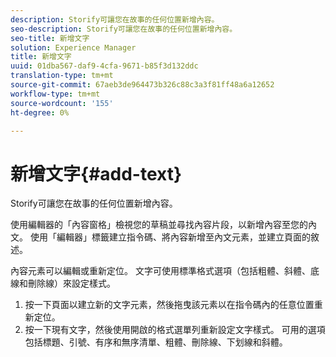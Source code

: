 ```yaml
---
description: Storify可讓您在故事的任何位置新增內容。
seo-description: Storify可讓您在故事的任何位置新增內容。
seo-title: 新增文字
solution: Experience Manager
title: 新增文字
uuid: 01dba567-daf9-4cfa-9671-b85f3d132ddc
translation-type: tm+mt
source-git-commit: 67aeb3de964473b326c88c3a3f81ff48a6a12652
workflow-type: tm+mt
source-wordcount: '155'
ht-degree: 0%

---
```



# 新增文字{#add-text}

Storify可讓您在故事的任何位置新增內容。

使用編輯器的「內容窗格」檢視您的草稿並尋找內容片段，以新增內容至您的內文。 使用「編輯器」標籤建立指令碼、將內容新增至內文元素，並建立頁面的敘述。

內容元素可以編輯或重新定位。 文字可使用標準格式選項（包括粗體、斜體、底線和刪除線）來設定樣式。

1. 按一下頁面以建立新的文字元素，然後拖曳該元素以在指令碼內的任意位置重新定位。
1. 按一下現有文字，然後使用開啟的格式選單列重新設定文字樣式。 可用的選項包括標題、引號、有序和無序清單、粗體、刪除線、下划線和斜體。
